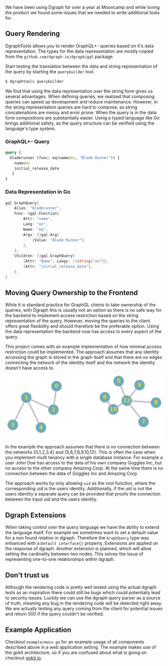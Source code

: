 We have been using Dgraph for over a year at Mooncamp and while loving
the product we found some issues that we needed to write additional
tools for.

## Query Rendering

DgraphTools allows you to render GraphQL+- queries based on it's data
representation. The types for the data representation are mostly
copied from the `github.com/dgraph-io/dgraph/gql` package.

Start testing the translation between the data and string
representation of the query by starting the `querybuilder` tool.

```bash
$ dgraphtools querybuilder
```

We find that using the data representation over the string form gives
us several advantages. When defining queries, we realized that
composing queries can speed up development and reduce
maintenance. However, in the string representation queries are hard to
compose, as string concatenations are messy and error prone. When the
query is in the data form compositions are substantially easier. Using
a typed language like Go brings additional safety, as the query
structure can be verified using the language's type system.

### GraphQL+- Query
```graphql
query {
  bladerunner (func: eq(name@en, "Blade Runner")) {
	name@en
	initial_release_date
   }
}
```

### Data Representation in Go
```Go
gql.GraphQuery{
	Alias: "bladerunner",
	Func: &gql.Function{
		Attr: "name",
		Lang: "en",
		Name: "eq",
		Args: []gql.Arg{
			{Value: "Blade Runner"},
		},
	},
	Children: []gql.GraphQuery{
		{Attr: "Name", Langs: []string{"en"}},
		{Attr: "initial_release_date"},
	},
}
```

## Moving Query Ownership to the Frontend

While it is standard practice for GraphQL clients to take ownership of
the queries, with Dgraph this is usually not an option as there is no
safe way for the backend to implement access restriction based on the
string representation of the query. However, moving the queries to the
client offers great flexibility and should therefore be the preferable
option. Using the data representation the backend now has access to
every aspect of the query.

This project comes with an example implementation of how minimal
access restriction could be implemented. The approach assumes that any
identity accessing the graph is stored in the graph itself and that
there are no edges connecting the network of the identity itself and
the network the identity doesn't have access to.

![alt text](/doc/graph_example.png "example network")

In the example the approach assumes that there is no connection
between the networks {0,1,2,3,4} and {5,6,7,8,9,10,12}. This is often
the case when you implement multi tenancy with a single database
instance. For example a user John Doe has access to the data of his
own company Goggles Inc, but no access to the other company Amazing
Corp. At the same time there is no connection between the data of
Goggles Inc and Amazing Corp.

The approach works by only allowing `uid` as the root function, where
the corresponding uid is the users identity. Additionally, if the uid
is not the users identity a separate query can be provided that proofs
the connection between the input uid and the users identity.

## Dgraph Extensions

When taking control over the query language we have the ability to
extend the language itself. For example we sometimes want to set a
default value for a non found relation in dgraph. Therefore the
`GraphQuery` type was enhanced with a `Default interface{}`
property. Extensions are applied on the response of dgraph. Another
extension is planned, which will allow setting the cardinality between
two nodes. This solves the issue of representing one-to-one
relationships within dgraph.

## Don't trust us

Although the rendering code is pretty well tested using the actual
dgraph tests as an inspiration there could still be bugs which could
potentially lead to security issues. Luckily we can use the dgraph
query parser as a source of truth, meaning any bug in the rendering
code will be detected right away. We are actually testing any query
coming from the client for potential issues and return 500 if the
query couldn't be verified.

## Example Application

Checkout `example/main.go` for an example usage of all components
described above in a web application setting. The example makes use of
the gokit architecture, so if you are confused about what is going on
checkout [gokit.io](https://gokit.io).
